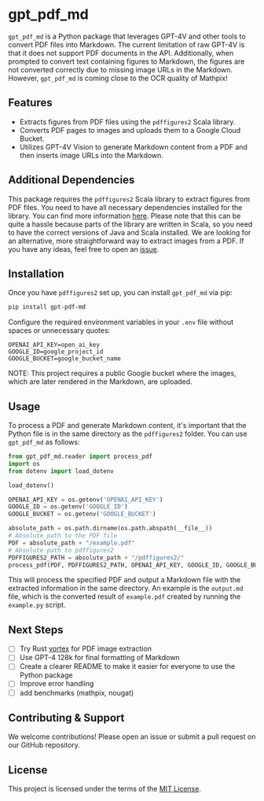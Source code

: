 # gpt_pdf_md

`gpt_pdf_md` is a Python package that leverages GPT-4V and other tools to convert PDF files into Markdown. The current limitation of raw GPT-4V is that it does not support PDF documents in the API. Additionally, when prompted to convert text containing figures to Markdown, the figures are not converted correctly due to missing image URLs in the Markdown. However, `gpt_pdf_md` is coming close to the OCR quality of Mathpix!

## Features

- Extracts figures from PDF files using the `pdffigures2` Scala library.
- Converts PDF pages to images and uploads them to a Google Cloud Bucket.
- Utilizes GPT-4V Vision to generate Markdown content from a PDF and then inserts image URLs into the Markdown.

## Additional Dependencies

This package requires the `pdffigures2` Scala library to extract figures from PDF files. You need to have all necessary dependencies installed for the library. You can find more information [here](https://github.com/allenai/pdffigures2). Please note that this can be quite a hassle because parts of the library are written in Scala, so you need to have the correct versions of Java and Scala installed. We are looking for an alternative, more straightforward way to extract images from a PDF. If you have any ideas, feel free to open an [issue](https://github.com/yachty66/gpt_pdf_md/issues).

## Installation

Once you have `pdffigures2` set up, you can install `gpt_pdf_md` via pip:

```bash
pip install gpt-pdf-md
```

Configure the required environment variables in your `.env` file without spaces or unnecessary quotes:

```env
OPENAI_API_KEY=open_ai_key
GOOGLE_ID=google_project_id
GOOGLE_BUCKET=google_bucket_name
```

NOTE: This project requires a public Google bucket where the images, which are later rendered in the Markdown, are uploaded.

## Usage

To process a PDF and generate Markdown content, it's important that the Python file is in the same directory as the `pdffigures2` folder. You can use `gpt_pdf_md` as follows:

```python
from gpt_pdf_md.reader import process_pdf
import os
from dotenv import load_dotenv

load_dotenv()

OPENAI_API_KEY = os.getenv('OPENAI_API_KEY')
GOOGLE_ID = os.getenv('GOOGLE_ID')
GOOGLE_BUCKET = os.getenv('GOOGLE_BUCKET')

absolute_path = os.path.dirname(os.path.abspath(__file__))
# Absolute path to the PDF file
PDF = absolute_path + "/example.pdf"
# Absolute path to pdffigures2
PDFFIGURES2_PATH = absolute_path + "/pdffigures2/"
process_pdf(PDF, PDFFIGURES2_PATH, OPENAI_API_KEY, GOOGLE_ID, GOOGLE_BUCKET)
```

This will process the specified PDF and output a Markdown file with the extracted information in the same directory. An example is the `output.md` file, which is the converted result of `example.pdf` created by running the `example.py` script.

## Next Steps

- [ ] Try Rust [vortex](https://github.com/omkar-mohanty/vortex) for PDF image extraction
- [ ] Use GPT-4 128k for final formatting of Markdown
- [ ] Create a clearer README to make it easier for everyone to use the Python package
- [ ] Improve error handling
- [ ] add benchmarks (mathpix, nougat)

## Contributing & Support

We welcome contributions! Please open an issue or submit a pull request on our GitHub repository.

## License

This project is licensed under the terms of the [MIT License](gpt_pdf_md/LICENSE).